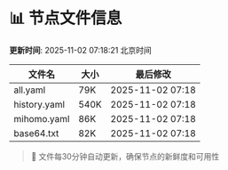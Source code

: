 # 📊 节点文件信息

**更新时间**: 2025-11-02 07:18:21 北京时间

| 文件名 | 大小 | 最后修改 |
|--------|------|----------|
| all.yaml | 79K | 2025-11-02 07:18 |
| history.yaml | 540K | 2025-11-02 07:18 |
| mihomo.yaml | 86K | 2025-11-02 07:18 |
| base64.txt | 82K | 2025-11-02 07:18 |

> 🔄 文件每30分钟自动更新，确保节点的新鲜度和可用性
